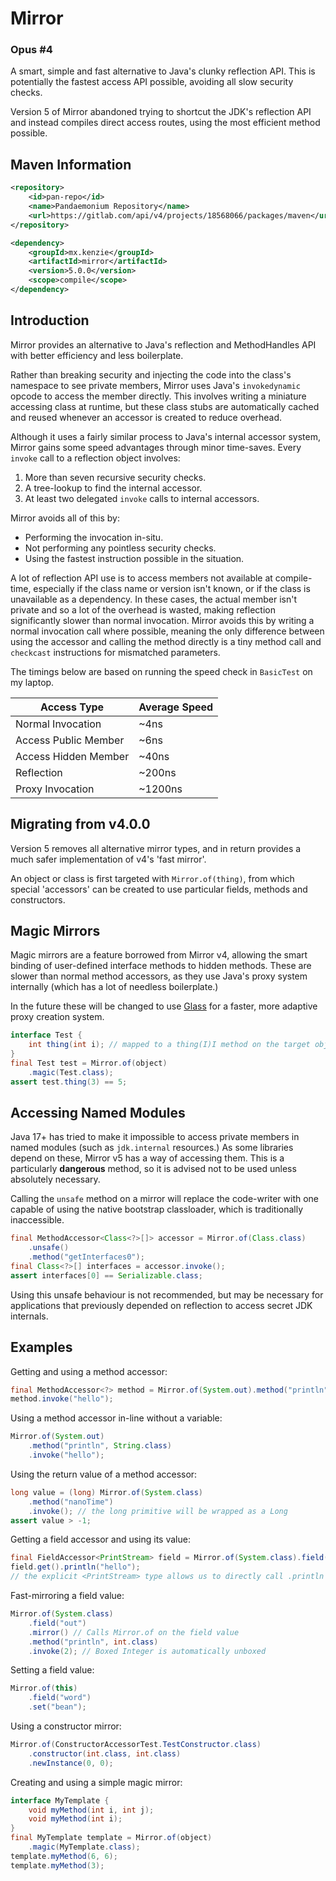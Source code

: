 Mirror
=====

### Opus #4

A smart, simple and fast alternative to Java's clunky reflection API.
This is potentially the fastest access API possible, avoiding all slow security checks.

Version 5 of Mirror abandoned trying to shortcut the JDK's reflection API and instead compiles direct access routes, using the most efficient method possible.

## Maven Information
```xml
<repository>
    <id>pan-repo</id>
    <name>Pandaemonium Repository</name>
    <url>https://gitlab.com/api/v4/projects/18568066/packages/maven</url>
</repository>
``` 

```xml
<dependency>
    <groupId>mx.kenzie</groupId>
    <artifactId>mirror</artifactId>
    <version>5.0.0</version>
    <scope>compile</scope>
</dependency>
```

## Introduction

Mirror provides an alternative to Java's reflection and MethodHandles API with better efficiency and less boilerplate.

Rather than breaking security and injecting the code into the class's namespace to see private members, Mirror uses Java's `invokedynamic` opcode to access the member directly. This involves writing a miniature accessing class at runtime, but these class stubs are automatically cached and reused whenever an accessor is created to reduce overhead.

Although it uses a fairly similar process to Java's internal accessor system, Mirror gains some speed advantages through minor time-saves. Every `invoke` call to a reflection object involves:
1. More than seven recursive security checks.
2. A tree-lookup to find the internal accessor.
3. At least two delegated `invoke` calls to internal accessors.

Mirror avoids all of this by:
- Performing the invocation in-situ.
- Not performing any pointless security checks.
- Using the fastest instruction possible in the situation.

A lot of reflection API use is to access members not available at compile-time, especially if the class name or version isn't known, or if the class is unavailable as a dependency. In these cases, the actual member isn't private and so a lot of the overhead is wasted, making reflection significantly slower than normal invocation.
Mirror avoids this by writing a normal invocation call where possible, meaning the only difference between using the accessor and calling the method directly is a tiny method call and `checkcast` instructions for mismatched parameters.

The timings below are based on running the speed check in `BasicTest` on my laptop.

| Access Type          | Average Speed |
|----------------------|---------------|
| Normal Invocation    | ~4ns          |
| Access Public Member | ~6ns          |
| Access Hidden Member | ~40ns         |
| Reflection           | ~200ns        |
| Proxy Invocation     | ~1200ns       |

## Migrating from v4.0.0

Version 5 removes all alternative mirror types, and in return provides a much safer implementation of v4's 'fast mirror'.

An object or class is first targeted with `Mirror.of(thing)`, from which special 'accessors' can be created to use particular fields, methods and constructors.

## Magic Mirrors

Magic mirrors are a feature borrowed from Mirror v4, allowing the smart binding of user-defined interface methods to hidden methods. These are slower than normal method accessors, as they use Java's proxy system internally (which has a lot of needless boilerplate.)

In the future these will be changed to use [Glass](https://github.com/Moderocky/Glass) for a faster, more adaptive proxy creation system.

```java 
interface Test {
    int thing(int i); // mapped to a thing(I)I method on the target object
}
final Test test = Mirror.of(object)
    .magic(Test.class);
assert test.thing(3) == 5;
```

## Accessing Named Modules

Java 17+ has tried to make it impossible to access private members in named modules (such as `jdk.internal` resources.)
As some libraries depend on these, Mirror v5 has a way of accessing them. This is a particularly **dangerous** method, so it is advised not to be used unless absolutely necessary.

Calling the `unsafe` method on a mirror will replace the code-writer with one capable of using the native bootstrap classloader, which is traditionally inaccessible.

```java 
final MethodAccessor<Class<?>[]> accessor = Mirror.of(Class.class)
    .unsafe()
    .method("getInterfaces0");
final Class<?>[] interfaces = accessor.invoke();
assert interfaces[0] == Serializable.class;
```

Using this unsafe behaviour is not recommended, but may be necessary for applications that previously depended on reflection to access secret JDK internals.

## Examples

Getting and using a method accessor:
```java 
final MethodAccessor<?> method = Mirror.of(System.out).method("println", String.class);
method.invoke("hello");
```

Using a method accessor in-line without a variable:
```java 
Mirror.of(System.out)
    .method("println", String.class)
    .invoke("hello");
```

Using the return value of a method accessor:
```java 
long value = (long) Mirror.of(System.class)
    .method("nanoTime")
    .invoke(); // the long primitive will be wrapped as a Long
assert value > -1;
```

Getting a field accessor and using its value:
```java 
final FieldAccessor<PrintStream> field = Mirror.of(System.class).field("out");
field.get().println("hello");
// the explicit <PrintStream> type allows us to directly call .println
```

Fast-mirroring a field value:
```java 
Mirror.of(System.class)
    .field("out")
    .mirror() // Calls Mirror.of on the field value
    .method("println", int.class)
    .invoke(2); // Boxed Integer is automatically unboxed 
```

Setting a field value:
```java 
Mirror.of(this)
    .field("word")
    .set("bean");
```

Using a constructor mirror:
```java 
Mirror.of(ConstructorAccessorTest.TestConstructor.class)
    .constructor(int.class, int.class)
    .newInstance(0, 0);
```

Creating and using a simple magic mirror:
```java 
interface MyTemplate {
    void myMethod(int i, int j);
    void myMethod(int i);
}
final MyTemplate template = Mirror.of(object)
    .magic(MyTemplate.class);
template.myMethod(6, 6);
template.myMethod(3);
```
